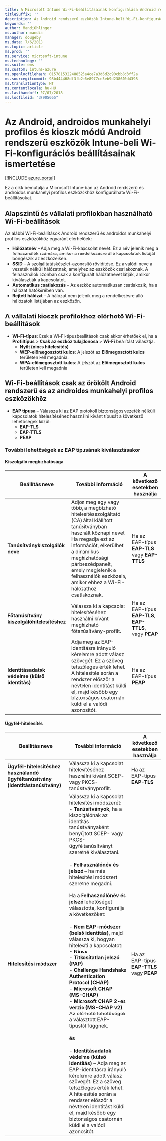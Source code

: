 ```yaml
---
title: A Microsoft Intune Wi-Fi-beállításainak konfigurálása Android rendszerű eszközökhöz
titleSuffix: ''
description: Az Android rendszerű eszközök Intune-beli Wi-Fi-konfigurációs beállításainak ismertetése.
keywords: ''
author: MandiOhlinger
ms.author: mandia
manager: dougeby
ms.date: 7/6/2018
ms.topic: article
ms.prod: ''
ms.service: microsoft-intune
ms.technology: ''
ms.suite: ems
ms.custom: intune-azure
ms.openlocfilehash: 0157815322488525a4ce7a3d6d2c90cbb8d3ff2a
ms.sourcegitcommit: 98b444468df3fb2a6e8977ce5eb9d238610d4398
ms.translationtype: HT
ms.contentlocale: hu-HU
ms.lasthandoff: 07/07/2018
ms.locfileid: "37905665"
---
```

# <a name="configure-wi-fi-settings-in-microsoft-intune-for-devices-running-android-android-work-profiles-and-android-kiosk-devices"></a>Az Android, androidos munkahelyi profilos és kioszk módú Android rendszerű eszközök Intune-beli Wi-Fi-konfigurációs beállításainak ismertetése

[!INCLUDE [azure_portal](./includes/azure_portal.md)]

Ez a cikk bemutatja a Microsoft Intune-ban az Android rendszerű és androidos munkahelyi profilos eszközökhöz konfigurálható Wi-Fi-beállításokat.

## <a name="wi-fi-settings-for-basic-and-enterprise-profiles"></a>Alapszintű és vállalati profilokban használható Wi-Fi-beállítások

Az alábbi Wi-Fi-beállítások Android rendszerű és androidos munkahelyi profilos eszközökhöz egyaránt elérhetőek:

- **Hálózatnév** – Adja meg a Wi-Fi-kapcsolat nevét. Ez a név jelenik meg a felhasználók számára, amikor a rendelkezésre álló kapcsolatok listáját böngészik az eszközeiken.
- **SSID** – A szolgáltatáskészlet-azonosító rövidítése. Ez a valódi neve a vezeték nélküli hálózatnak, amelyhez az eszközök csatlakoznak. A felhasználók azonban csak a konfigurált hálózatnevet látják, amikor kiválasztják a kapcsolatot.
- **Automatikus csatlakozás** – Az eszköz automatikusan csatlakozik, ha a hálózat hatókörében van.
- **Rejtett hálózat** – A hálózat nem jelenik meg a rendelkezésre álló hálózatok listájában az eszközön.

## <a name="wi-fi-settings-available-for-enterprise-kiosk-profiles"></a>A vállalati kioszk profilokhoz elérhető Wi-Fi-beállítások
- **Wi-Fi-típus**: Ezek a Wi-Fi-típusbeállítások csak akkor érhetőek el, ha a **Profiltípus** > **Csak az eszköz tulajdonosa** > **Wi-Fi** beállítást választja.
    - **Nyílt (nincs hitelesítés)**
    - **WEP-előmegosztott kulcs**: A jelszót az **Előmegosztott kulcs** területen kell megadnia.
    - **WPA-előmegosztott kulcs**: A jelszót az **Előmegosztott kulcs** területen kell megadnia

## <a name="wi-fi-settings-for-android-legacy-and-android-work-profiles-only"></a>Wi-Fi-beállítások csak az örökölt Android rendszerű és az androidos munkahelyi profilos eszközökhöz

- **EAP típusa** – Válassza ki az EAP protokoll biztonságos vezeték nélküli kapcsolatok hitelesítéséhez használni kívánt típusát a következő lehetőségek közül:
    - **EAP-TLS**
    - **EAP-TTLS**
    - **PEAP**

### <a name="further-options-when-you-choose-an-eap-type"></a>További lehetőségek az EAP típusának kiválasztásakor

#### <a name="server-trust"></a>Kiszolgáló megbízhatósága



|Beállítás neve|További információ|A következő esetekben használja|
|-------------|---------------|-----------|
|**Tanúsítványkiszolgálók neve**|Adjon meg egy vagy több, a megbízható hitelesítésszolgáltató (CA) által kiállított tanúsítványban használt köznapi nevet. Ha megadja ezt az információt, elkerülheti a dinamikus megbízhatósági párbeszédpanelt, amely megjelenik a felhasználók eszközein, amikor ehhez a Wi-Fi-hálózathoz csatlakoznak.|Ha az EAP-típus **EAP-TLS** vagy **EAP-TTLS**|
|**Főtanúsítvány kiszolgálóhitelesítéshez**|Válassza ki a kapcsolat hitelesítéséhez használni kívánt megbízható főtanúsítvány-profilt. |Ha az EAP-típus **EAP-TLS**, **EAP-TTLS**, vagy **PEAP**|
|**Identitásadatok védelme (külső identitás)**|Adja meg az EAP-identitásra irányuló kérelemre adott válasz szövegét. Ez a szöveg tetszőleges érték lehet. A hitelesítés során a rendszer először a névtelen identitást küldi el, majd később egy biztonságos csatornán küldi el a valódi azonosítót.|Ha az EAP-típus **PEAP**|


#### <a name="client-authentication"></a>Ügyfél-hitelesítés


|                                     Beállítás neve                                     |                                                                                                                                                                                                                                                                                                                                                                                                                                                                                                                                                                       További információ                                                                                                                                                                                                                                                                                                                                                                                                                                                                                                                                                                       |                            A következő esetekben használja                            |
|--------------------------------------------------------------------------------------|--------------------------------------------------------------------------------------------------------------------------------------------------------------------------------------------------------------------------------------------------------------------------------------------------------------------------------------------------------------------------------------------------------------------------------------------------------------------------------------------------------------------------------------------------------------------------------------------------------------------------------------------------------------------------------------------------------------------------------------------------------------------------------------------------------------------------------------------------------------------------------------------------------------------------------------------------------------------------------------------------------------------------------------------------------------------------------------------------------------------------------------------------------------|----------------------------------------------------------------|
| <strong>Ügyfél-hitelesítéshez használandó ügyféltanúsítvány (identitástanúsítvány)</strong> |                                                                                                                                                                                                                                                                                                                                                                                                                                                                                                                                       Válassza ki a kapcsolat hitelesítéséhez használni kívánt SCEP- vagy PKCS-tanúsítványprofilt.                                                                                                                                                                                                                                                                                                                                                                                                                                                                                                                                       |              Ha az EAP-típus <strong>EAP-TLS</strong>              |
|                        <strong>Hitelesítési módszer</strong>                        | Válassza ki a kapcsolat hitelesítési módszerét:<br>- <strong>Tanúsítványok</strong>, ha a kiszolgálónak az identitás tanúsítványaként benyújtott SCEP- vagy PKCS-ügyféltanúsítványt szeretné kiválasztani.<br><br>- <strong>Felhasználónév és jelszó</strong> – ha más hitelesítési módszert szeretne megadni. <br><br>Ha a <strong>Felhasználónév és jelszó</strong> lehetőséget választotta, konfigurálja a következőket:<br><br>-  <strong>Nem EAP-módszer (belső identitás)</strong>, majd válassza ki, hogyan hitelesíti a kapcsolatot:<br>- <strong>Nincs</strong><br>- <strong>Titkosítatlan jelszó (PAP)</strong><br>- <strong>Challenge Handshake Authentication Protocol (CHAP)</strong><br>- <strong>Microsoft CHAP (MS-CHAP)</strong><br>- <strong>Microsoft CHAP 2-es verzió (MS-CHAP v2)</strong><br>Az elérhető lehetőségek a választott EAP-típustól függnek.<br><br><strong>és</strong><br><br>- <strong>Identitásadatok védelme (külső identitás)</strong> – Adja meg az EAP-identitásra irányuló kérelemre adott válasz szövegét. Ez a szöveg tetszőleges érték lehet. A hitelesítés során a rendszer először a névtelen identitást küldi el, majd később egy biztonságos csatornán küldi el a valódi azonosítót. | Ha az EAP-típus <strong>EAP-TTLS</strong> vagy <strong>PEAP</strong> |

